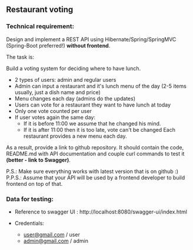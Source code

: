 ## Restaurant voting

### Technical requirement:

Design and implement a REST API using Hibernate/Spring/SpringMVC (Spring-Boot preferred!) **without frontend**.

The task is:

Build a voting system for deciding where to have lunch.

* 2 types of users: admin and regular users
* Admin can input a restaurant and it's lunch menu of the day (2-5 items usually, just a dish name and price)
* Menu changes each day (admins do the updates)
* Users can vote for a restaurant they want to have lunch at today
* Only one vote counted per user
* If user votes again the same day:
    * If it is before 11:00 we assume that he changed his mind.
    * If it is after 11:00 then it is too late, vote can't be changed
Each restaurant provides a new menu each day.

As a result, provide a link to github repository. It should contain the code, README.md with API documentation and couple curl commands to test it **(better - link to Swagger)**.

P.S.: Make sure everything works with latest version that is on github :)
P.P.S.: Assume that your API will be used by a frontend developer to build frontend on top of that.

### Data for testing:

* Reference to swagger UI : http://localhost:8080/swagger-ui/index.html

* Credentials:
    * user@gmail.com / user
    * admin@gmail.com / admin